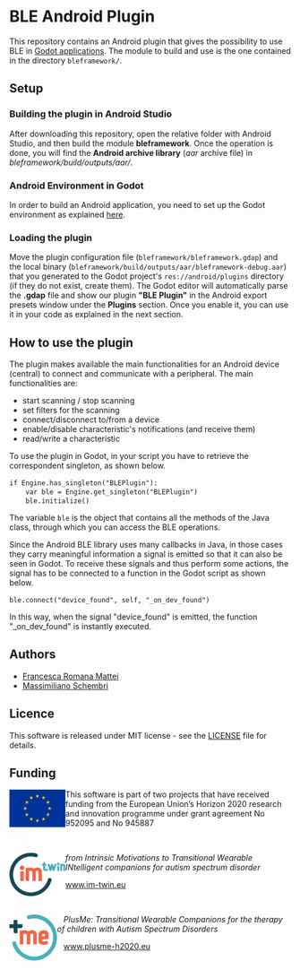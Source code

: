 # BLE Android Plugin

This repository contains an Android plugin that gives the possibility to use BLE in [Godot applications](https://godotengine.org).
The module to build and use is the one contained in the directory `bleframework/`.


## Setup

### Building the plugin in Android Studio

After downloading this repository, open the relative folder with Android Studio, and then build the module **bleframework**. Once the operation is done, you will find the **Android archive library** (*aar* archive file) in *bleframework/build/outputs/aar/*.

### Android Environment in Godot

In order to build an Android application, you need to set up the Godot environment as explained [here](https://docs.godotengine.org/it/stable/getting_started/workflow/export/android_custom_build.html).

### Loading the plugin

Move the plugin configuration file (`bleframework/bleframework.gdap`) and the local binary (`bleframework/build/outputs/aar/bleframework-debug.aar`) that you generated to the Godot project's `res://android/plugins` directory (if they do not exist, create them).
The Godot editor will automatically parse the **.gdap** file and show our plugin **"BLE Plugin"** in the Android export presets window under the **Plugins** section.
Once you enable it, you can use it in your code as explained in the next section.

## How to use the plugin

The plugin makes available the main functionalities for an Android device (central) to connect and communicate with a peripheral.
The main functionalities are:
- start scanning / stop scanning
- set filters for the scanning
- connect/disconnect to/from a device
- enable/disable characteristic's notifications (and receive them)
- read/write a characteristic

To use the plugin in Godot, in your script you have to retrieve the correspondent singleton, as shown below.
``` gdnative
if Engine.has_singleton("BLEPlugin"):
    var ble = Engine.get_singleton("BLEPlugin") 
    ble.initialize()
```

The variable `ble` is the object that contains all the methods of the Java class, through which you can access the BLE operations.

Since the Android BLE library uses many callbacks in Java, in those cases they carry meaningful information a signal is emitted so that it can also be seen in Godot. To receive these signals and thus perform some actions, the signal has to be connected to a function in the Godot script as shown below.
```gdnative
ble.connect("device_found", self, "_on_dev_found")
```
In this way, when the signal "device_found" is emitted, the function "_on_dev_found" is instantly executed.

## Authors
- [Francesca Romana Mattei](https://github.com/francescaromana) 
- [Massimiliano Schembri](https://github.com/schembrimax) 

## Licence

This software is released under MIT license - see the [LICENSE](https://github.com/IM-TWIN/BLE-Android-Plugin/blob/main/LICENSE) file for details.

## Funding
<img align="left" src="/images/EU_logo.png" width="100"> This software is part of two projects that have received funding from the European Union’s Horizon 2020 research and innovation programme under grant agreement No 952095 and No 945887

<p>&nbsp;</p>

<img align="left" src="/images/imtwin-logo_2020.png" width="100"> *from Intrinsic Motivations to Transitional Wearable INtelligent companions for autism spectrum disorder*

www.im-twin.eu

<p>&nbsp;</p>

<img align="left" src="/images/plusme_logo.png" width="85"> &nbsp;&nbsp;&nbsp;*PlusMe: Transitional Wearable Companions for the therapy of children with Autism Spectrum Disorders*

&nbsp;&nbsp;&nbsp;www.plusme-h2020.eu 


